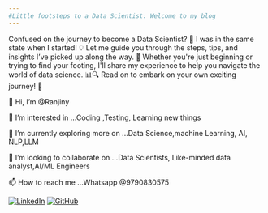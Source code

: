 ```yaml
---
#Little footsteps to a Data Scientist: Welcome to my blog
---
```


Confused on the journey to become a Data Scientist? 🤔 I was in the same state when I started! 💡 Let me guide you through the steps, tips, and insights I’ve picked up along the way. 🚀 Whether you're just beginning or trying to find your footing, I'll share my experience to help you navigate the world of data science. 📊🔍 Read on to embark on your own exciting journey! 🌟


👋 Hi, I’m @Ranjiny

👀 I’m interested in ...Coding ,Testing, Learning new things

🌱 I’m currently exploring more on ...Data Science,machine Learning, AI, NLP,LLM

💞️ I’m looking to collaborate on ...Data Scientists, Like-minded data analyst,AI/ML Engineers

📫 How to reach me ...Whatsapp @9790830575

[![LinkedIn](https://img.icons8.com/ios-filled/50/000000/linkedin.png)](https://www.linkedin.com/in/ranjiny-n-k-473ab1235/)
[![GitHub](https://img.icons8.com/ios-filled/50/000000/github.png)](https://github.com/ranjiny)
